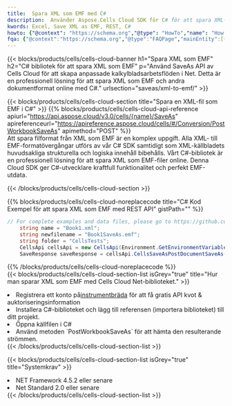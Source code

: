```yaml
---
title:  Spara XML som EMF med C#
description:  Använder Aspose.Cells Cloud SDK för C# för att spara XML-formatfil som EMF-fil.
kwords: Excel, Save XML as EMF, REST, C#
howto: {"@context": "https://schema.org","@type": "HowTo","name": "How to save XML as EMF using the Cells Cloud Net library.","description": "How to save XML as EMF using the Cells Cloud Net library.","image": {"@type": "ImageObject"},"url": "/net/saveas/xml-to-emf/","step": [{ "@type": "HowToStep","name": "How to save XML as EMF using the Cells Cloud Net library. step 1", "image": {"@type": "ImageObject",},"url": "/net/saveas/xml-to-emf/","text": "Register an account at <a href='https://dashboard.aspose.cloud/'>Dashboard</a> to get free API quota & authorization details",},{ "@type": "HowToStep","name": "How to save XML as EMF using the Cells Cloud Net library. step 1", "image": {"@type": "ImageObject",},"url": "/net/saveas/xml-to-emf/","text": "Install C# library and add the reference (import the library) to your project.",},{ "@type": "HowToStep","name": "How to save XML as EMF using the Cells Cloud Net library. step 1", "image": {"@type": "ImageObject",},"url": "/net/saveas/xml-to-emf/","text": "Open the source file in C#",},{ "@type": "HowToStep","name": "How to save XML as EMF using the Cells Cloud Net library. step 1", "image": {"@type": "ImageObject",},"url": "/net/saveas/xml-to-emf/","text": "Use the `PostWorkbookSaveAs` method to retrieve the resulting stream.",}, ],"supply": {"@type": "HowToSupply","name": "document"},"tool": [{"@type": "HowToTool","name": "Visual Studio, Visual Studio Code, Rider"},{"@type": "HowToTool","name": "Aspose Cells"}],"totalTime": "PT6M"}
fqa: {"@context":"https://schema.org","@type":"FAQPage","mainEntity":[{"@type":"Question","name":"Why save file as other formats file in C# using REST API?","acceptedAnswer":{"@type":"Answer","text":"Documents are encoded in many ways, and some files may be incompatible with the software you use. To open and read such files, just save them as appropriate file formats.<br/><ol><li>Install .NET SDK and add the reference (import the library) to your project.</li><li>Open the source file in C# using REST API.</li><li>Call the PostWorkbookSaveAsRequest() method, passing an output filename with required extension.</li><li>Get the result of save as a separate file.</li></ol>"}},{"@type":"Question","name":"What file formats can I save as with your C# library?","acceptedAnswer":{"@type":"Answer","text":"We support a variety of file formats for conversion using .NET library, including XLSX, Excel, xls , PDF, CSV, HTML, Markdown, XML, PNG, JPG, TIFF, Json, TXT and many more."}},{"@type":"Question","name":"What is the maximum allowed file size for conversion using this .NET library?","acceptedAnswer":{"@type":"Answer","text":"There are no file size limits for format conversions using .NET library."}}]}
---
```

{{< blocks/products/cells/cells-cloud-banner h1="Spara XML som EMF" h2="C# bibliotek för att spara XML som EMF" p="Använd SaveAs API av Cells Cloud för att skapa anpassade kalkylbladsarbetsflöden i Net. Detta är en professionell lösning för att spara XML som EMF och andra dokumentformat online med C#." urlsection="saveas/xml-to-emf/" >}}

{{< blocks/products/cells/cells-cloud-section title="Spara en XML-fil som EMF i C#" >}}
{{% blocks/products/cells/cells-cloud-api-reference apiurl="https://api.aspose.cloud/v3.0/cells/{name}/SaveAs" apireferenceurl="https://apireference.aspose.cloud/cells/#/Conversion/PostWorkbookSaveAs" apimethod="POST" %}}
<br/>
Att spara filformat från XML som EMF är en komplex uppgift. Alla XML- till EMF-formatövergångar utförs av vår C# SDK samtidigt som XML-källbladets huvudsakliga strukturella och logiska innehåll bibehålls. Vårt C#-bibliotek är en professionell lösning för att spara XML som EMF-filer online. Denna Cloud SDK ger C#-utvecklare kraftfull funktionalitet och perfekt EMF-utdata.

{{< /blocks/products/cells/cells-cloud-section >}}

{{% blocks/products/cells/cells-cloud-noreplacecode title="C# Kod Exempel för att spara XML som EMF med REST API" gistPath="" %}}
  
```cs
// For complete examples and data files, please go to https://github.com/aspose-cells-cloud/aspose-cells-cloud-dotnet/
    string name = "Book1.xml";
    string newfilename = "Book1SaveAs.emf";
    string folder = "CellsTests";
    CellsApi cellsApi = new CellsApi(Environment.GetEnvironmentVariable("ProductClientId"), Environment.GetEnvironmentVariable("ProductClientSecret"));
    SaveResponse saveResponse = cellsApi.CellsSaveAsPostDocumentSaveAs(name, null, newfilename, null,null,folder);
```
  
{{% /blocks/products/cells/cells-cloud-noreplacecode %}}
<br/>
{{< blocks/products/cells/cells-cloud-section-list isGrey="true" title="Hur man sparar XML som EMF med Cells Cloud Net-biblioteket." >}}
<li> Registrera ett konto på<a href="https://dashboard.aspose.cloud/">instrumentbräda</a> för att få gratis API kvot & auktoriseringsinformation</li>
<li>Installera C#-biblioteket och lägg till referensen (importera biblioteket) till ditt projekt.</li>
<li>Öppna källfilen i C#</li>
<li>Använd metoden `PostWorkbookSaveAs` för att hämta den resulterande strömmen.</li>
{{< /blocks/products/cells/cells-cloud-section-list >}}

{{< blocks/products/cells/cells-cloud-section-list isGrey="true" title="Systemkrav" >}}
<li>NET Framework 4.5.2 eller senare</li>
<li>Net Standard 2.0 eller senare</li>
{{< /blocks/products/cells/cells-cloud-section-list >}}
